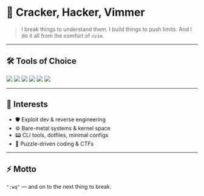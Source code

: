 # 🧠 Cracker, Hacker, Vimmer

> I break things to understand them. I build things to push limits. And I do it all from the comfort of `nvim`.

---

## 🛠️ Tools of Choice

<p>
  <img src="https://img.shields.io/badge/-Neovim-57A143?style=for-the-badge&logo=neovim&logoColor=white" />
  <img src="https://img.shields.io/badge/-Linux-FCC624?style=for-the-badge&logo=linux&logoColor=black" />
  <img src="https://img.shields.io/badge/-Rust-000000?style=for-the-badge&logo=rust&logoColor=white" />
  <img src="https://img.shields.io/badge/-C-00599C?style=for-the-badge&logo=c&logoColor=white" />
  <img src="https://img.shields.io/badge/-Assembly-808080?style=for-the-badge&logoColor=white" />
  <img src="https://img.shields.io/badge/-Python-3776AB?style=for-the-badge&logo=python&logoColor=white" />
</p>

---

## 🧬 Interests

- 🛡️ Exploit dev & reverse engineering  
- ⚙️ Bare-metal systems & kernel space  
- 📟 CLI tools, dotfiles, minimal configs  
- 🧩 Puzzle-driven coding & CTFs  

---

## ⚡ Motto

`":wq"` — and on to the next thing to break.

